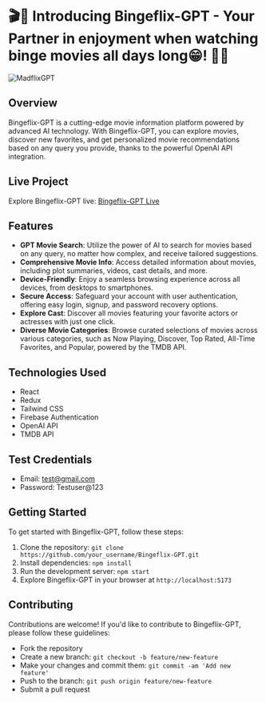 # 🎬🚀 Introducing Bingeflix-GPT - Your Partner in enjoyment when watching binge movies all days long😁! 🌟🍿

![MadflixGPT](./src/assets/MadflixGPT.png)

## Overview

Bingeflix-GPT is a cutting-edge movie information platform powered by advanced AI technology. With Bingeflix-GPT, you can explore movies, discover new favorites, and get personalized movie recommendations based on any query you provide, thanks to the powerful OpenAI API integration.

## Live Project

Explore Bingeflix-GPT live: [Bingeflix-GPT Live](https://bingeflix-gpt.netlify.app/)


## Features

- **GPT Movie Search**: Utilize the power of AI to search for movies based on any query, no matter how complex, and receive tailored suggestions.
- **Comprehensive Movie Info**: Access detailed information about movies, including plot summaries, videos, cast details, and more.
- **Device-Friendly**: Enjoy a seamless browsing experience across all devices, from desktops to smartphones.
- **Secure Access**: Safeguard your account with user authentication, offering easy login, signup, and password recovery options.
- **Explore Cast**: Discover all movies featuring your favorite actors or actresses with just one click.
- **Diverse Movie Categories**: Browse curated selections of movies across various categories, such as Now Playing, Discover, Top Rated, All-Time Favorites, and Popular, powered by the TMDB API.

## Technologies Used

- React
- Redux
- Tailwind CSS
- Firebase Authentication
- OpenAI API
- TMDB API

## Test Credentials

- Email: test@gmail.com
- Password: Testuser@123

## Getting Started

To get started with Bingeflix-GPT, follow these steps:

1. Clone the repository: `git clone https://github.com/your_username/Bingeflix-GPT.git`
2. Install dependencies: `npm install`
3. Run the development server: `npm start`
4. Explore Bingeflix-GPT in your browser at `http://localhost:5173`

## Contributing

Contributions are welcome! If you'd like to contribute to Bingeflix-GPT, please follow these guidelines:
- Fork the repository
- Create a new branch: `git checkout -b feature/new-feature`
- Make your changes and commit them: `git commit -am 'Add new feature'`
- Push to the branch: `git push origin feature/new-feature`
- Submit a pull request

